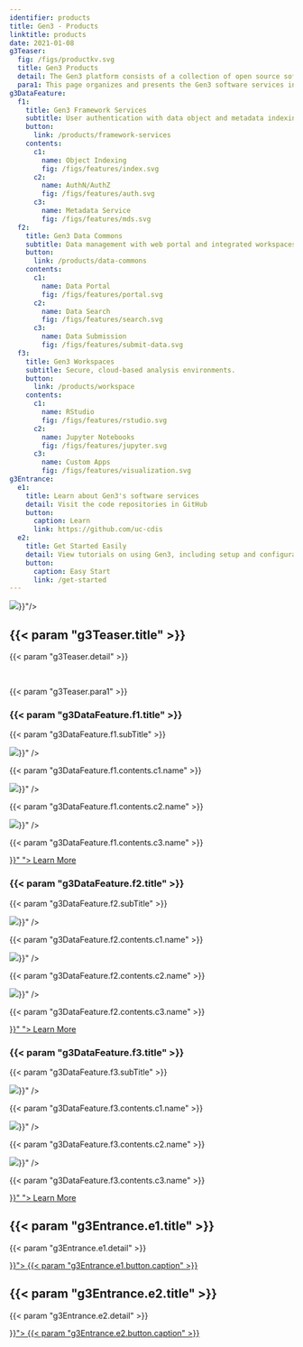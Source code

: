 ```yaml
---
identifier: products
title: Gen3 - Products
linktitle: products
date: 2021-01-08
g3Teaser:
  fig: /figs/productkv.svg
  title: Gen3 Products
  detail: The Gen3 platform consists of a collection of open source software services for building and managing cloud-based data resources, namely, interoperable nodes in a data ecosystem, data commons, and analysis workspaces. Each of the Gen3 services is designed to accomplish a specific function in a data ecosystem, and that is achieved by providing a publicly-accessible application programming interface (API) that users, applications, and other services can send requests to.
  para1: This page organizes and presents the Gen3 software services in terms of the different types of data resources mentioned above.
g3DataFeature:
  f1:
    title: Gen3 Framework Services
    subtitle: User authentication with data object and metadata indexing.
    button:
      link: /products/framework-services
    contents:
      c1:
        name: Object Indexing
        fig: /figs/features/index.svg
      c2:
        name: AuthN/AuthZ
        fig: /figs/features/auth.svg
      c3:
        name: Metadata Service
        fig: /figs/features/mds.svg
  f2:
    title: Gen3 Data Commons
    subtitle: Data management with web portal and integrated workspaces.
    button:
      link: /products/data-commons
    contents:
      c1:
        name: Data Portal
        fig: /figs/features/portal.svg
      c2:
        name: Data Search
        fig: /figs/features/search.svg
      c3:
        name: Data Submission
        fig: /figs/features/submit-data.svg
  f3:
    title: Gen3 Workspaces
    subtitle: Secure, cloud-based analysis environments.
    button:
      link: /products/workspace
    contents:
      c1:
        name: RStudio
        fig: /figs/features/rstudio.svg
      c2:
        name: Jupyter Notebooks
        fig: /figs/features/jupyter.svg
      c3:
        name: Custom Apps
        fig: /figs/features/visualization.svg
g3Entrance:
  e1:
    title: Learn about Gen3's software services
    detail: Visit the code repositories in GitHub
    button:
      caption: Learn
      link: https://github.com/uc-cdis
  e2:
    title: Get Started Easily
    detail: View tutorials on using Gen3, including setup and configuration.
    button:
      caption: Easy Start
      link: /get-started
---
```


<section class="g3-bg__mint">
  <div class="g3-outer-wrapper g3-flex-content g3-flex-content__reverse">
    <div class="g3-col__65 g3-flex-content g3-space__padding-md-top g3-mb-space__padding-lg-top">
      <img class="g3-img__full-width" src="{{< param "g3Teaser.fig" >}}"/>
    </div>
    <div class="g3-space__padding-lg-top g3-space__padding-lg-bottom g3-col__35">
      <div class="g3-space__wrapper-gap-left">
        <h1 class="g3-space__margin-sm-bottom">
          {{< param "g3Teaser.title" >}}
        </h1>
        <p class="g3-space__margin-sm-bottom introduction">
          {{< param "g3Teaser.detail" >}}
        </p>
        <br>
        <p class="g3-space__margin-sm-bottom introduction">
          {{< param "g3Teaser.para1" >}}
        </p>
      </div>
    </div>
  </div>
</section>

<section>
  <div class="g3-space__margin-lg-bottom g3-inner-wrapper">
    <div class="g3-flex-content g3-space__margin-md-top-bottom">
      <div class="g3-space__margin-sm-left-right g3-col__33 g3-box">
        <h3 class="g3-space__margin-sm-top-bottom">{{< param "g3DataFeature.f1.title" >}}</h3>
        <p>
          {{< param "g3DataFeature.f1.subTitle" >}}
        </p>
        <div class="g3-space__margin-sm-top-bottom g3-divider"></div>
        <div class="g3-space__margin-md-top-bottom g3-flex-content g3-flex-content_center">
          <img class="g3-row__10vh" src="{{< param "g3DataFeature.f1.contents.c1.fig" >}}" />
          <p class="introduction">
            {{< param "g3DataFeature.f1.contents.c1.name" >}}
          </p>
        </div>
        <div class="g3-space__margin-md-top-bottom g3-flex-content g3-flex-content_center">
          <img class="g3-row__10vh" src="{{< param "g3DataFeature.f1.contents.c2.fig" >}}" />
          <p class="introduction">
            {{< param "g3DataFeature.f1.contents.c2.name" >}}
          </p>
        </div>
        <div class="g3-space__margin-md-top-bottom g3-flex-content g3-flex-content_center">
          <img class="g3-row__10vh" src="{{< param "g3DataFeature.f1.contents.c3.fig" >}}" />
          <p class="introduction">
            {{< param "g3DataFeature.f1.contents.c3.name" >}}
          </p>
        </div>
        <div class="g3-flex-content g3-flex-content_center">
          <a class="g3-button g3-button--tertiary" href="{{< param "g3DataFeature.f1.button.link" >}}" ">
            Learn More
          </a>
        </div>
      </div>
      <div class="g3-space__margin-sm-left-right g3-col__33 g3-box">
        <h3 class="g3-space__margin-sm-top-bottom">{{< param "g3DataFeature.f2.title" >}}</h3>
        <p>
          {{< param "g3DataFeature.f2.subTitle" >}}
        </p>
        <div class="g3-space__margin-sm-top-bottom g3-divider"></div>
        <div class="g3-space__margin-md-top-bottom g3-flex-content g3-flex-content_center">
          <img class="g3-row__10vh" src="{{< param "g3DataFeature.f2.contents.c1.fig" >}}" />
          <p class="introduction">
            {{< param "g3DataFeature.f2.contents.c1.name" >}}
          </p>
        </div>
        <div class="g3-space__margin-md-top-bottom g3-flex-content g3-flex-content_center">
          <img class="g3-row__10vh" src="{{< param "g3DataFeature.f2.contents.c2.fig" >}}" />
          <p class="introduction">
            {{< param "g3DataFeature.f2.contents.c2.name" >}}
          </p>
        </div>
        <div class="g3-space__margin-md-top-bottom g3-flex-content g3-flex-content_center">
          <img class="g3-row__10vh" src="{{< param "g3DataFeature.f2.contents.c3.fig" >}}" />
          <p class="introduction">
            {{< param "g3DataFeature.f2.contents.c3.name" >}}
          </p>
        </div>
        <div class="g3-flex-content g3-flex-content_center">
          <a class="g3-button g3-button--tertiary" href="{{< param "g3DataFeature.f2.button.link" >}}" ">
            Learn More
          </a>
        </div>
      </div>
      <div class="g3-space__margin-sm-left-right g3-col__33 g3-box">
        <h3 class="g3-space__margin-sm-top-bottom">{{< param "g3DataFeature.f3.title" >}}</h3>
        <p>
          {{< param "g3DataFeature.f3.subTitle" >}}
        </p>
        <div class="g3-space__margin-sm-top-bottom g3-divider"></div>
        <div class="g3-space__margin-md-top-bottom g3-flex-content g3-flex-content_center">
          <img class="g3-row__10vh" src="{{< param "g3DataFeature.f3.contents.c1.fig" >}}" />
          <p class="introduction">
            {{< param "g3DataFeature.f3.contents.c1.name" >}}
          </p>
        </div>
        <div class="g3-space__margin-md-top-bottom g3-flex-content g3-flex-content_center">
          <img class="g3-row__10vh" src="{{< param "g3DataFeature.f3.contents.c2.fig" >}}" />
          <p class="introduction">
            {{< param "g3DataFeature.f3.contents.c2.name" >}}
          </p>
        </div>
        <div class="g3-space__margin-md-top-bottom g3-flex-content g3-flex-content_center">
          <img class="g3-row__10vh" src="{{< param "g3DataFeature.f3.contents.c3.fig" >}}" />
          <p class="introduction">
            {{< param "g3DataFeature.f3.contents.c3.name" >}}
          </p>
        </div>
        <div class="g3-flex-content g3-flex-content_center">
          <a class="g3-button g3-button--tertiary" href="{{< param "g3DataFeature.f3.button.link" >}}" ">
            Learn More
          </a>
        </div>
      </div>
    </div>
  </div>
</section>

<section>
  <div class="g3-inner-wrapper g3-flex-content g3-space__margin-md-bottom">
    <div class="g3-bg__solight g3-space__padding-md g3-col__50 g3-text__center g3-space__margin-sm-left-right">
      <h2 class="g3-space__margin-sm-bottom">
        {{< param "g3Entrance.e1.title" >}}
      </h2>
      <p class="g3-space__margin-sm-bottom">
        {{< param "g3Entrance.e1.detail" >}}
      </p>
      <a class="g3-button--secondary g3-button" href="{{< param "g3Entrance.e1.button.link" >}}">
        {{< param "g3Entrance.e1.button.caption" >}}
      </a>
    </div>
    <div class="g3-bg__solight g3-space__padding-md g3-col__50 g3-text__center g3-space__margin-sm-left-right">
      <h2 class="g3-space__margin-sm-bottom">
        {{< param "g3Entrance.e2.title" >}}
      </h2>
      <p class="g3-space__margin-sm-bottom">
        {{< param "g3Entrance.e2.detail" >}}
      </p>
      <a class="g3-button--secondary g3-button" href="{{< param "g3Entrance.e2.button.link" >}}">
        {{< param "g3Entrance.e2.button.caption" >}}
      </a>
    </div>
  </div>
</section>

